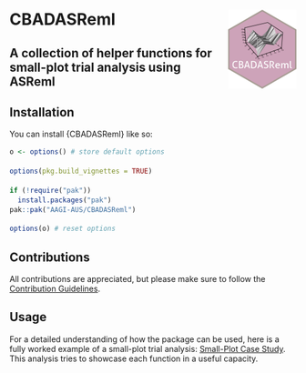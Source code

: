 # CBADASReml <img src="man/figures/logo.png" align="right" height="139" alt="" />
## A collection of helper functions for small-plot trial analysis using ASReml

## Installation

You can install {CBADASReml} like so:

```r
o <- options() # store default options

options(pkg.build_vignettes = TRUE)

if (!require("pak"))
  install.packages("pak")
pak::pak("AAGI-AUS/CBADASReml")

options(o) # reset options
```

## Contributions 

All contributions are appreciated, but please make sure to follow the [Contribution Guidelines](.github/CONTRIBUTING.md). 

## Usage

For a detailed understanding of how the package can be used, here is a fully worked example of a small-plot trial analysis: [Small-Plot Case Study](vignettes/Small-plot_analysis.Rmd). This analysis tries to showcase each function in a useful capacity.  
